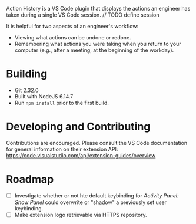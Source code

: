 Action History is a VS Code plugin that displays the actions an engineer has taken during a single VS Code session. // TODO define session

It is helpful for two aspects of an engineer's workflow:
- Viewing what actions can be undone or redone.
- Remembering what actions you were taking when you return to your computer (e.g., after a meeting, at the beginning of the workday).

# Building
- Git 2.32.0
- Built with NodeJS 6.14.7
- Run `npm install` prior to the first build.


# Developing and Contributing
Contributions are encouraged. Please consult the VS Code documentation for general information on their extension API: https://code.visualstudio.com/api/extension-guides/overview

# Roadmap
- [ ] Investigate whether or not hte default keybinding for *Activity Panel: Show Panel* could overwrite or "shadow" a previously set user keybinding.
- [ ] Make extension logo retrievable via HTTPS repository.